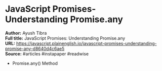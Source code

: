 # JavaScript Promises- Understanding Promise.any

**Author:** Ayush Tibra  
**Full title:** JavaScript Promises: Understanding Promise.any  
**URL:** https://javascript.plainenglish.io/javascript-promises-understanding-promise-any-d8640d4c6ae5  
**Source:** #articles #instapaper #readwise

- Promise.any() Method 
   
